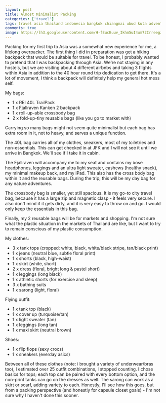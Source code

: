 ```yaml
---
layout: post
title: Almost Minimalist Packing
categories: ['travel']
tags: travel asia thailand indonesia bangkok chiangmai ubud kuta adventure featured
comments: true
image: https://lh3.googleusercontent.com/H-fEucBuuv_Ikhm5uI4um72IrreegJEdn28r43w4Epl8xQTtgyyLXXty1mMrUecYKcCaX4D2dmE9Fkz8aaRztJM6mxeJWo5_iXRHCeDou9UxnBDJNiedWU8aSux7Nv7Vxap-6py9nwI=w2400
---
```


Packing for my first trip to Asia was a somewhat new experience for me, a lifelong overpacker. The first thing I did in preparation was get a hiking backpack that would be suitable for travel. To be honest, I probably wanted to pretend that I was backpacking through Asia. We're not staying in any hostels, but we are visiting about 4 different airbnbs and taking 3 flights within Asia in addition to the 40 hour round trip dedication to get there. It's a lot of movement, I think a backpack will definitely help my general hot mess self.

<center><a data-pin-do="embedBoard" data-pin-board-width="500" data-pin-scale-height="240" data-pin-scale-width="80" href="https://www.pinterest.com/lorashley/2-g-i-r-l-s-1-t-r-e-k/p-a-c-k/"></a>
</center>

My bags:

- 1 x REI 40L TrailPack
- 1 x Fjallraven Kanken 2 backpack
- 1 x roll-up-able crossbody bag
- 2 x fold-up-tiny reusable bags (like you go to market with)

Carrying so many bags might not seem quite minimalist but each bag has extra room in it, not to heavy, and serves a unique function.

The 40L bag carries all of my clothes, sneakers, most of my toiletries and non-essentials. This can get checked in at JFK and I will not see it until we arrive in Bangkok. We'll see if I take it in cabin.

The Fjallraven will accompany me to my seat and contains my bose headphones, leggings and an ultra light sweater, cashews (healthy snack), my minimal makeup back, and my iPad. This also has the cross body bag within it and the reusable bags. During the trip, this will be my day bag for any nature adventures.

The crossbody bag is smaller, yet still spacious. It is my go-to city travel bag, because it has a large zip and magnetic clasp - it feels very secure. I also don't mind if it gets dirty, and it is very easy to throw on and go. I would only keep the essentials in this bag.

Finally, my 2 reusable bags will be for markets and shopping. I'm not sure what the plastic situation in the markets of Thailand are like, but I want to try to remain conscious of my plastic consumption.

My clothes:

- 3 x tank tops (cropped: white, black, white/black stripe, tan/black print)
- 1 x jeans (neutral blue, subtle floral print)
- 1 x shorts (black, high-waist)
- 1 x skirt (white, short)
- 2 x dress (floral, bright long & pastel short)
- 1 x leggings (long black)
- 1 x athletic shorts (for exercise and sleep)
- 3 x bathing suits
- 1 x sarong (light, floral)

Flying outfit:

- 1 x tank top (black)
- 1 x cover up (turquoise/tan)
- 1 x light sweater (tan)
- 1 x leggings (long tan)
- 1 x maxi skirt (neutral brown)

Shoes:
- 1 x flip flops (sexy crocs)
- 1 x sneakers (everday asics)

Between all of these clothes (note: i brought a variety of underwear/bras too),
I estimated over 25 outfit combinations, I stopped counting. I chose basics for tops;
each top can be paired with every bottom option, and the non-print tanks can go on the dresses as well. The sarong can work as a skirt or scarf, adding variety to each.
Honestly, I'll see how this goes, but from a packing perspective (and honestly for capsule closet goals) - I'm not sure why I haven't done this sooner.
